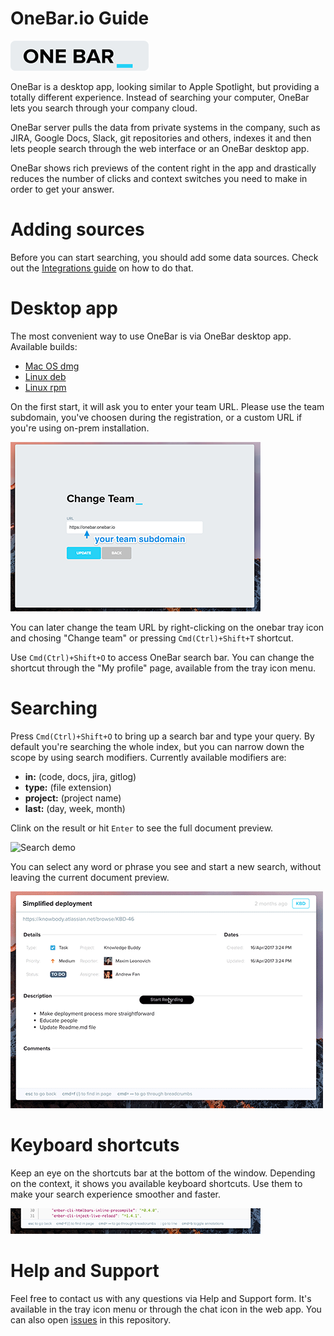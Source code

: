 OneBar.io Guide
=================

[![onebar.io](onebar-gray.png)](https://onebar.io)

OneBar is a desktop app, looking similar to Apple Spotlight, but providing a totally different experience. Instead of searching your computer, OneBar lets you search through your company cloud.

 OneBar server pulls the data from private systems in the company, such as JIRA, Google Docs, Slack, git repositories and others, indexes it and then lets people search through the web interface or an OneBar desktop app.

OneBar shows rich previews of the content right in the app and drastically reduces the number of clicks and context switches you need to make in order to get your answer.

# Adding sources

Before you can start searching, you should add some data sources.
Check out the [Integrations guide](integrations.md) on how to do that.

# Desktop app

The most convenient way to use OneBar is via OneBar desktop app.
Available builds:

- [Mac OS dmg](https://onebar.io/onebar/download/dmg)
- [Linux deb](https://onebar.io/onebar/download/deb)
- [Linux rpm](https://onebar.io/onebar/download/rpm)

On the first start, it will ask you to enter your team URL.
Please use the team subdomain, you've choosen during the registration, or a custom URL if you're using on-prem installation.

![Change team screen](change-team.png)

You can later change the team URL by right-clicking on the onebar tray icon and chosing "Change team" or pressing `Cmd(Ctrl)+Shift+T` shortcut.

Use `Cmd(Ctrl)+Shift+O` to access OneBar search bar. You can change the shortcut through the "My profile" page, available from the tray icon menu.

# Searching

Press `Cmd(Ctrl)+Shift+O` to bring up a search bar and type your query.
By default you're searching the whole index, but you can narrow down the scope by using search modifiers. Currently available modifiers are:

- **in:** (code, docs, jira, gitlog)
- **type:** (file extension)
- **project:** (project name)
- **last:** (day, week, month)

Clink on the result or hit `Enter` to see the full document preview.

![Search demo](search.gif)

You can select any word or phrase you see and start a new search, without leaving the current document preview.

![Split search demo](split-search.gif)

# Keyboard shortcuts

Keep an eye on the shortcuts bar at the bottom of the window. Depending on the context, it shows you available keyboard shortcuts. Use them to make your search experience smoother and faster.

![Shortcuts](shortcuts.png)

# Help and Support

Feel free to contact us with any questions via Help and Support form. It's available in the tray icon menu or through the chat icon in the web app.
You can also open [issues](https://github.com/onebar/onebar-guide/issues) in this repository.
